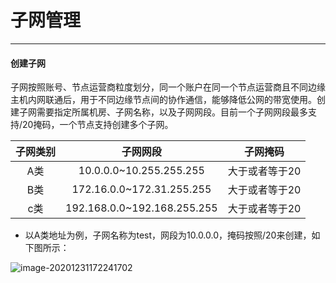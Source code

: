 # 子网管理
------
#### 创建子网

子网按照账号、节点运营商粒度划分，同一个账户在同一个节点运营商且不同边缘主机内网联通后，用于不同边缘节点间的协作通信，能够降低公网的带宽使用。创建子网需要指定所属机房、子网名称，以及子网网段。目前一个子网网段最多支持/20掩码，一个节点支持创建多个子网。  

| 子网类别 | 子网网段 | 子网掩码 | 
| :----: |:----: | :----:  | 
| A类  | 10.0.0.0~10.255.255.255 |  大于或者等于20 | 
| B类  | 172.16.0.0~172.31.255.255 |  大于或者等于20 | 
| c类  | 192.168.0.0~192.168.255.255 |  大于或者等于20 |   

- 以A类地址为例，子网名称为test，网段为10.0.0.0，掩码按照/20来创建，如下图所示：

![image-20201231172241702](https://static.ucloud.cn/fa0d5d13934b920442bddbe231cbb6a2.png)

